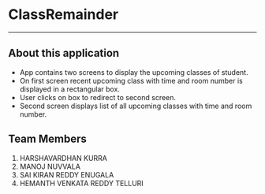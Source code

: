 # ClassRemainder
---
## **About this application**
- App contains two screens to display the upcoming classes of student.
- On first screen recent upcoming class with time and room number is displayed in a rectangular box.
- User clicks on box to redirect to second screen.
- Second screen displays list of all upcoming classes with time and room number.

## **Team Members**
1. HARSHAVARDHAN KURRA
2. MANOJ NUVVALA
3. SAI KIRAN REDDY ENUGALA
4. HEMANTH VENKATA REDDY TELLURI
